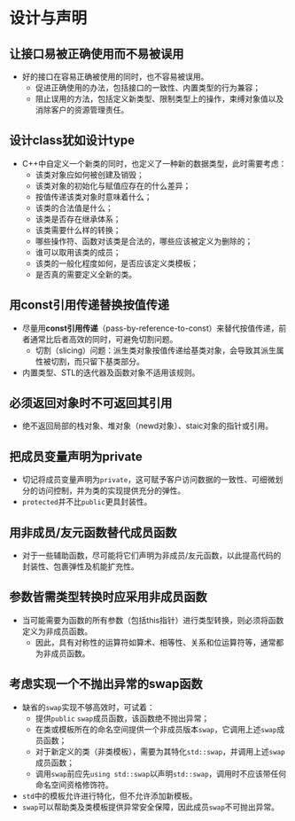 # 设计与声明

## 让接口易被正确使用而不易被误用

- 好的接口在容易正确被使用的同时，也不容易被误用。
  - 促进正确使用的办法，包括接口的一致性、内置类型的行为兼容；
  - 阻止误用的方法，包括定义新类型、限制类型上的操作，束缚对象值以及消除客户的资源管理责任。

## 设计class犹如设计type

- C++中自定义一个新类的同时，也定义了一种新的数据类型，此时需要考虑：
  - 该类对象应如何被创建及销毁；
  - 该类对象的初始化与赋值应存在的什么差异；
  - 按值传递该类对象时意味着什么；
  - 该类的合法值是什么；
  - 该类是否存在继承体系；
  - 该类需要什么样的转换；
  - 哪些操作符、函数对该类是合法的，哪些应该被定义为删除的；
  - 谁可以取用该类的成员；
  - 该类的一般化程度如何，是否应该定义类模板；
  - 是否真的需要定义全新的类。

## 用const引用传递替换按值传递

- 尽量用**const引用传递**（pass-by-reference-to-const）来替代按值传递，前者通常比后者高效的同时，可避免切割问题。
  - 切割（slicing）问题：派生类对象按值传递给基类对象，会导致其派生属性被切割，而只留下基类部分。
- 内置类型、STL的迭代器及函数对象不适用该规则。

## 必须返回对象时不可返回其引用

- 绝不返回局部的栈对象、堆对象（newd对象）、staic对象的指针或引用。

## 把成员变量声明为private

- 切记将成员变量声明为`private`，这可赋予客户访问数据的一致性、可细微划分的访问控制，并为类的实现提供充分的弹性。
- `protected`并不比`public`更具封装性。

## 用非成员/友元函数替代成员函数

- 对于一些辅助函数，尽可能将它们声明为非成员/友元函数，以此提高代码的封装性、包裹弹性及机能扩充性。

## 参数皆需类型转换时应采用非成员函数

- 当可能需要为函数的所有参数（包括this指针）进行类型转换，则必须将函数定义为非成员函数。
  - 因此，具有对称性的运算符如算术、相等性、关系和位运算符等，通常都为非成员函数。

## 考虑实现一个不抛出异常的swap函数

- 缺省的`swap`实现不够高效时，可试着：
  - 提供`public` `swap`成员函数，该函数绝不抛出异常；
  - 在类或模板所在的命名空间提供一个非成员版本`swap`，它调用上述`swap`成员函数；
  - 对于新定义的类（非类模板），需要为其特化`std::swap`，并调用上述`swap`成员函数；
  - 调用`swap`前应先`using std::swap`以声明`std::swap`，调用时不应该带任何命名空间资格修饰符。
- `std`中的模板允许进行特化，但不允许添加新模板。
- `swap`可以帮助类及类模板提供异常安全保障，因此成员`swap`不可抛出异常。